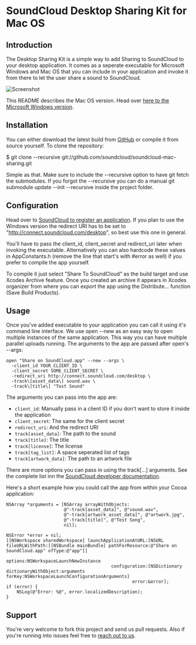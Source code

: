 # SoundCloud Desktop Sharing Kit for Mac OS
## Introduction

The Desktop Sharing Kit is a simple way to add Sharing to SoundCloud to your desktop application.
It comes as a seperate executable for Microsoft Windows and Mac OS that you can include in your application and invoke it from there to let the user share a sound to SoundCloud.

![Screenshot](http://dl.dropbox.com/u/12477597/Permanent/DesktopSharing/mac-sharing.png)

This README describes the Mac OS version. Head over [here to the Microsoft Windows version](https://github.com/soundcloud/soundcloud-win-sharing).

## Installation

You can either download the latest build from [GitHub](https://github.com/soundcloud/soundcloud-mac-sharing/downloads)
or compile it from source yourself. To clone the repository:

$ git clone --recursive git://github.com/soundcloud/soundcloud-mac-sharing.git

Simple as that. Make sure to include the --recursive option to have git fetch the submodules. If you forgot the --recursive you can do a manual git submodule update --init --recursive inside the project folder.

## Configuration

Head over to [SoundCloud to register an application](http://soundcloud.com/you/apps). If you plan to use the Windows version the redirect URI has to be set to
"http://connect.soundcloud.com/desktop", so best use this one in general.

You'll have to pass the client_id, client_secret and redirect_uri later when invoking the executable.
Alternatively you can also hardcode these values in AppConstants.h (remove the line that start's with #error as well) if you prefer to compile the app yourself.

To compile it just select "Share To SoundCloud" as the build target and use Xcodes Archive feature.
Once you created an archive it appears in Xcodes organizer from where you can export the app using the Distribute... function (Save Build Products).

## Usage

Once you've added executable to your application you can call it using it's command line interface.
We use open --new as an easy way to open multiple instances of the same application. This way you can have multiple parallel uploads running. The arguments to the app are passed after open's --args:

    open "Share on SoundCloud.app" --new --args \
      -client_id YOUR_CLIENT_ID \
      -client_secret SOME_CLIENT_SECRET \
      -redirect_uri http://connect.soundcloud.com/desktop \
      -track\[asset_data\] sound.wav \
      -track\[title\] "Test Sound"

The arguments you can pass into the app are:

* ``client_id``: Manually pass in a client ID if you don't want to store it inside the application
* ``client_secret``: The same for the client secret
* ``redirect_uri``: And the redirect URI
* ``track[asset_data]``: The path to the sound
* ``track[title]``: The title
* ``track[license]``: The license
* ``track[tag_list]``: A space seperated list of tags
* ``track[artwork_data]``: The path to an artwork file

There are more options you can pass in using the track[...] arguments. See the complete list inn the [SoundCloud developer documentation](http://developers.soundcloud.com/docs/api/tracks).

Here's a short example how you could call the app from within your Cocoa application:

    NSArray *arguments = [NSArray arrayWithObjects:
                          @"-track[asset_data]", @"sound.wav",
                          @"-track[artwork_asset_data]", @"artwork.jpg",
                          @"-track[title]", @"Test Song",
                          nil];

    NSError *error = nil;
    [[NSWorkspace sharedWorkspace] launchApplicationAtURL:[NSURL fileURLWithPath:[[NSBundle mainBundle] pathForResource:@"Share on SoundCloud.app" ofType:@"app"]]
                                                  options:NSWorkspaceLaunchNewInstance
                                            configuration:[NSDictionary dictionaryWithObject:arguments forKey:NSWorkspaceLaunchConfigurationArguments]
                                                    error:&error];
    if (error) {
        NSLog(@"Error: %@", error.localizedDescription);
    }

## Support

You're very welcome to fork this project and send us pull requests. Also if you're running into issues feel free to [reach out to us](http://developers.soundcloud.com/support).
